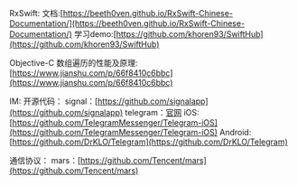 RxSwift:
文档:[https://beeth0ven.github.io/RxSwift-Chinese-Documentation/](https://beeth0ven.github.io/RxSwift-Chinese-Documentation/)
学习demo:[https://github.com/khoren93/SwiftHub](https://github.com/khoren93/SwiftHub)

Objective-C 数组遍历的性能及原理:[https://www.jianshu.com/p/66f8410c6bbc](https://www.jianshu.com/p/66f8410c6bbc)

IM:
开源代码：
signal：[https://github.com/signalapp](https://github.com/signalapp) 
telegram：[官网](https://telegram.org/apps#source-code)
iOS:[https://github.com/TelegramMessenger/Telegram-iOS](https://github.com/TelegramMessenger/Telegram-iOS)
Android:[https://github.com/DrKLO/Telegram](https://github.com/DrKLO/Telegram)

通信协议：
mars：[https://github.com/Tencent/mars](https://github.com/Tencent/mars)


